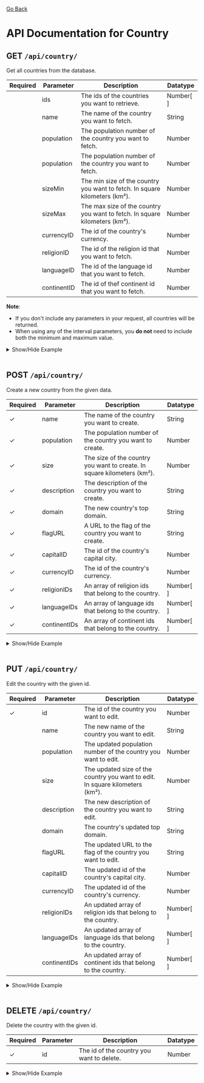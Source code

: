 [Go Back](./README.md)

# API Documentation for Country

## GET `/api/country/`

Get all countries from the database.

| Required | Parameter   | Description                                                                | Datatype  |
| -------- | ----------- | -------------------------------------------------------------------------- | --------- |
|          | ids         | The ids of the countries you want to retrieve.                             | Number[ ] |
|          | name        | The name of the country you want to fetch.                                 | String    |
|          | population  | The population number of the country you want to fetch.                    | Number    |
|          | population  | The population number of the country you want to fetch.                    | Number    |
|          | sizeMin     | The min size of the country you want to fetch. In square kilometers (km²). | Number    |
|          | sizeMax     | The max size of the country you want to fetch. In square kilometers (km²). | Number    |
|          | currencyID  | The id of the country's currency.                                          | Number    |
|          | religionID  | The id of the religion id that you want to fetch.                          | Number    |
|          | languageID  | The id of the language id that you want to fetch.                          | Number    |
|          | continentID | The id of thef continent id that you want to fetch.                        | Number    |

**Note**:

-   If you don't include any parameters in your request, all countries will be returned.
-   When using any of the interval parameters, you **do not** need to include both the minimum and maximum value.

<details>
<summary>Show/Hide Example</summary>

Send a GET request to `/api/country/`:

Response:

```json
{
	"success": true,
	"error": "",
	"data": [
		{
			"countryID": 3,
			"countryName": "United States of America",
			"countryPopulation": 320000000,
			"countrySize": 9833520,
			"countryDescription": "The United States of America (USA; an alternate spelling...",
			"countryDomain": "us",
			"countryFlagURL": "https://countryflagsapi.com/svg/us",
			"createdAt": "1970-01-01T00:00:00.000Z",
			"updatedAt": "1970-01-01T00:00:00.000Z",
			"countryCurrencyID": 3,
			"countryCapitalID": 3,
			"city": {
				"cityID": 3,
				"cityName": "New York",
				"cityPopulation": 80000000,
				"createdAt": "1970-01-01T00:00:00.000Z",
				"updatedAt": "1970-01-01T00:00:00.000Z"
			},
			"currency": {
				"currencyID": 3,
				"currencyName": "US dollar",
				"currencySymbol": "USD",
				"createdAt": "1970-01-01T00:00:00.000Z",
				"updatedAt": "1970-01-01T00:00:00.000Z"
			},
			"continents": [
				{
					"continentID": 4,
					"continentName": "North America",
					"continentPopulation": 502737585,
					"continentSize": 24709000,
					"createdAt": "1970-01-01T00:00:00.000Z",
					"updatedAt": "1970-01-01T00:00:00.000Z",
					"countryContinent": {
						"createdAt": "1970-01-01T00:00:00.000Z",
						"updatedAt": "1970-01-01T00:00:00.000Z",
						"countryCountryID": 3,
						"continentContinentID": 4
					}
				}
			],
			"religions": [
				{
					"religionID": 3,
					"religionName": "Christianity",
					"createdAt": "1970-01-01T00:00:00.000Z",
					"updatedAt": "1970-01-01T00:00:00.000Z",
					"countryReligion": {
						"createdAt": "1970-01-01T00:00:00.000Z",
						"updatedAt": "1970-01-01T00:00:00.000Z",
						"countryCountryID": 3,
						"religionReligionID": 3
					}
				}
			],
			"languages": [
				{
					"languageID": 3,
					"languageName": "English",
					"languageNativeSpeakers": 372900000,
					"languageTotalSpeakers": 1452000000,
					"createdAt": "1970-01-01T00:00:00.000Z",
					"updatedAt": "1970-01-01T00:00:00.000Z",
					"countryLanguage": {
						"createdAt": "1970-01-01T00:00:00.000Z",
						"updatedAt": "1970-01-01T00:00:00.000Z",
						"countryCountryID": 3,
						"languageLanguageID": 3
					}
				}
			]
		},
		{
			"countryID": 6,
			"countryName": "Sweden",
			"countryPopulation": 9557422,
			"countrySize": 449964,
			"countryDescription": "Sweden is a country in Northern Europe. It is the world's second-largest...",
			"countryDomain": "se",
			"countryFlagURL": "https://countryflagsapi.com/svg/se",
			"createdAt": "1970-01-01T00:00:00.000Z",
			"updatedAt": "1970-01-01T00:00:00.000Z",
			"countryCurrencyID": 6,
			"countryCapitalID": 6,
			"city": {
				"cityID": 6,
				"cityName": "Stockholm",
				"cityPopulation": 8000000,
				"createdAt": "1970-01-01T00:00:00.000Z",
				"updatedAt": "1970-01-01T00:00:00.000Z"
			},
			"currency": {
				"currencyID": 6,
				"currencyName": "Swedish Crown",
				"currencySymbol": "SEK",
				"createdAt": "1970-01-01T00:00:00.000Z",
				"updatedAt": "1970-01-01T00:00:00.000Z"
			},
			"continents": [
				{
					"continentID": 3,
					"continentName": "Europe",
					"continentPopulation": 748456328,
					"continentSize": 10180000,
					"createdAt": "1970-01-01T00:00:00.000Z",
					"updatedAt": "1970-01-01T00:00:00.000Z",
					"countryContinent": {
						"createdAt": "1970-01-01T00:00:00.000Z",
						"updatedAt": "1970-01-01T00:00:00.000Z",
						"countryCountryID": 6,
						"continentContinentID": 3
					}
				}
			],
			"religions": [
				{
					"religionID": 3,
					"religionName": "Christianity",
					"createdAt": "1970-01-01T00:00:00.000Z",
					"updatedAt": "1970-01-01T00:00:00.000Z",
					"countryReligion": {
						"createdAt": "1970-01-01T00:00:00.000Z",
						"updatedAt": "1970-01-01T00:00:00.000Z",
						"countryCountryID": 6,
						"religionReligionID": 3
					}
				}
			],
			"languages": [
				{
					"languageID": 6,
					"languageName": "Swedish",
					"languageNativeSpeakers": 9000000,
					"languageTotalSpeakers": 20000000,
					"createdAt": "1970-01-01T00:00:00.000Z",
					"updatedAt": "1970-01-01T00:00:00.000Z",
					"countryLanguage": {
						"createdAt": "1970-01-01T00:00:00.000Z",
						"updatedAt": "1970-01-01T00:00:00.000Z",
						"countryCountryID": 6,
						"languageLanguageID": 6
					}
				}
			]
		}
	]
}
```

Send a GET request to `/api/country/?religionID=4`:

Response:

```json
{
	"success": true,
	"error": "",
	"data": [
		{
			"countryID": 4,
			"countryName": "Indonesia",
			"countryPopulation": 263991379,
			"countrySize": 1904569,
			"countryDescription": "Indonesia is a country in Southeast Asia...",
			"countryDomain": "id",
			"countryFlagURL": "https://countryflagsapi.com/svg/id",
			"createdAt": "1970-01-01T00:00:00.000Z",
			"updatedAt": "1970-01-01T00:00:00.000Z",
			"countryCurrencyID": 4,
			"countryCapitalID": 4,
			"city": {
				"cityID": 4,
				"cityName": "Jakarta",
				"cityPopulation": 20000000,
				"createdAt": "1970-01-01T00:00:00.000Z",
				"updatedAt": "1970-01-01T00:00:00.000Z"
			},
			"currency": {
				"currencyID": 4,
				"currencyName": "Indonesian rupiah",
				"currencySymbol": "IDR",
				"createdAt": "1970-01-01T00:00:00.000Z",
				"updatedAt": "1970-01-01T00:00:00.000Z"
			},
			"continents": [
				{
					"continentID": 2,
					"continentName": "Asia",
					"continentPopulation": 4713681244,
					"continentSize": 44579000,
					"createdAt": "1970-01-01T00:00:00.000Z",
					"updatedAt": "1970-01-01T00:00:00.000Z",
					"countryContinent": {
						"createdAt": "1970-01-01T00:00:00.000Z",
						"updatedAt": "1970-01-01T00:00:00.000Z",
						"countryCountryID": 4,
						"continentContinentID": 2
					}
				}
			],
			"religions": [
				{
					"religionID": 4,
					"religionName": "Islam",
					"createdAt": "1970-01-01T00:00:00.000Z",
					"updatedAt": "1970-01-01T00:00:00.000Z",
					"countryReligion": {
						"createdAt": "1970-01-01T00:00:00.000Z",
						"updatedAt": "1970-01-01T00:00:00.000Z",
						"countryCountryID": 4,
						"religionReligionID": 4
					}
				}
			],
			"languages": [
				{
					"languageID": 4,
					"languageName": "Indonesian",
					"languageNativeSpeakers": 43600000,
					"languageTotalSpeakers": 199000000,
					"createdAt": "1970-01-01T00:00:00.000Z",
					"updatedAt": "1970-01-01T00:00:00.000Z",
					"countryLanguage": {
						"createdAt": "1970-01-01T00:00:00.000Z",
						"updatedAt": "1970-01-01T00:00:00.000Z",
						"countryCountryID": 4,
						"languageLanguageID": 4
					}
				}
			]
		},
		{
			"countryID": 5,
			"countryName": "Pakistan",
			"countryPopulation": 197015900,
			"countrySize": 88080,
			"countryDescription": "Pakistan is a country in South Asia...",
			"countryDomain": "pk",
			"countryFlagURL": "https://countryflagsapi.com/svg/pk",
			"createdAt": "1970-01-01T00:00:00.000Z",
			"updatedAt": "1970-01-01T00:00:00.000Z",
			"countryCurrencyID": 5,
			"countryCapitalID": 5,
			"city": {
				"cityID": 5,
				"cityName": "Islamabad",
				"cityPopulation": 12000000,
				"createdAt": "1970-01-01T00:00:00.000Z",
				"updatedAt": "1970-01-01T00:00:00.000Z"
			},
			"currency": {
				"currencyID": 5,
				"currencyName": "Pakistani rupee",
				"currencySymbol": "PKR",
				"createdAt": "1970-01-01T00:00:00.000Z",
				"updatedAt": "1970-01-01T00:00:00.000Z"
			},
			"continents": [
				{
					"continentID": 2,
					"continentName": "Asia",
					"continentPopulation": 4713681244,
					"continentSize": 44579000,
					"createdAt": "1970-01-01T00:00:00.000Z",
					"updatedAt": "1970-01-01T00:00:00.000Z",
					"countryContinent": {
						"createdAt": "1970-01-01T00:00:00.000Z",
						"updatedAt": "1970-01-01T00:00:00.000Z",
						"countryCountryID": 5,
						"continentContinentID": 2
					}
				}
			],
			"religions": [
				{
					"religionID": 4,
					"religionName": "Islam",
					"createdAt": "1970-01-01T00:00:00.000Z",
					"updatedAt": "1970-01-01T00:00:00.000Z",
					"countryReligion": {
						"createdAt": "1970-01-01T00:00:00.000Z",
						"updatedAt": "1970-01-01T00:00:00.000Z",
						"countryCountryID": 5,
						"religionReligionID": 4
					}
				}
			],
			"languages": [
				{
					"languageID": 5,
					"languageName": "Punjabi",
					"languageNativeSpeakers": 12000000,
					"languageTotalSpeakers": 32000000,
					"createdAt": "1970-01-01T00:00:00.000Z",
					"updatedAt": "1970-01-01T00:00:00.000Z",
					"countryLanguage": {
						"createdAt": "1970-01-01T00:00:00.000Z",
						"updatedAt": "1970-01-01T00:00:00.000Z",
						"countryCountryID": 5,
						"languageLanguageID": 5
					}
				}
			]
		}
	]
}
```

</details>
<br>

## POST `/api/country/`

Create a new country from the given data.

| Required | Parameter    | Description                                                             | Datatype  |
| -------- | ------------ | ----------------------------------------------------------------------- | --------- |
| ✓        | name         | The name of the country you want to create.                             | String    |
| ✓        | population   | The population number of the country you want to create.                | Number    |
| ✓        | size         | The size of the country you want to create. In square kilometers (km²). | Number    |
| ✓        | description  | The description of the country you want to create.                      | String    |
| ✓        | domain       | The new country's top domain.                                           | String    |
| ✓        | flagURL      | A URL to the flag of the country you want to create.                    | String    |
| ✓        | capitalID    | The id of the country's capital city.                                   | Number    |
| ✓        | currencyID   | The id of the country's currency.                                       | Number    |
| ✓        | religionIDs  | An array of religion ids that belong to the country.                    | Number[ ] |
| ✓        | languageIDs  | An array of language ids that belong to the country.                    | Number[ ] |
| ✓        | continentIDs | An array of continent ids that belong to the country.                   | Number[ ] |

<details>
<summary>Show/Hide Example</summary>

Send a POST request to `/api/country/` with the following body:

```json
{
	"name": "Sweden",
	"population": 10250000,
	"size": 450295,
	"description": "Sweden is a Scandinavian nation with thousands of coastal islands and inland lakes.",
	"domain": ".se",
	"flagURL": "https://domain.com/se.png",
	"capitalID": 1,
	"currencyID": 1,
	"religionIDs": [1, 2],
	"languageIDs": [1, 2],
	"continentIDs": [1, 2]
}
```

Response:

```json
{
	"success": true,
	"error": "",
	"data": {
		"countryID": 1,
		"countryName": "Sweden",
		"countryPopulation": 10250000,
		"countrySize": 450295,
		"countryDescription": "Sweden is a Scandinavian nation with thousands of coastal islands and inland lakes.",
		"countryDomain": ".se",
		"countryFlagURL": "https://domain.com/se.png",
		"countryCapitalID": 1,
		"countryCurrencyID": 1,
		"updatedAt": "1970-01-01T00:00:00.000Z",
		"createdAt": "1970-01-01T00:00:00.000Z"
	}
}
```

</details>
<br>

## PUT `/api/country/`

Edit the country with the given id.

| Required | Parameter    | Description                                                                   | Datatype  |
| -------- | ------------ | ----------------------------------------------------------------------------- | --------- |
| ✓        | id           | The id of the country you want to edit.                                       | Number    |
|          | name         | The new name of the country you want to edit.                                 | String    |
|          | population   | The updated population number of the country you want to edit.                | Number    |
|          | size         | The updated size of the country you want to edit. In square kilometers (km²). | Number    |
|          | description  | The new description of the country you want to edit.                          | String    |
|          | domain       | The country's updated top domain.                                             | String    |
|          | flagURL      | The updated URL to the flag of the country you want to edit.                  | String    |
|          | capitalID    | The updated id of the country's capital city.                                 | Number    |
|          | currencyID   | The updated id of the country's currency.                                     | Number    |
|          | religionIDs  | An updated array of religion ids that belong to the country.                  | Number[ ] |
|          | languageIDs  | An updated array of language ids that belong to the country.                  | Number[ ] |
|          | continentIDs | An updated array of continent ids that belong to the country.                 | Number[ ] |

<details>
<summary>Show/Hide Example</summary>

Send a PUT request to `/api/country/` with the following body:

```json
{
	"id": 1,
	"name": "Konungariket Sverige"
}
```

Response:

```json
{
	"success": true,
	"error": "",
	"data": {
		"countryID": 1,
		"countryName": "Konungariket Sverige",
		"countryPopulation": 10250000,
		"countrySize": 450295,
		"countryDescription": "Sweden is a Scandinavian nation with thousands of coastal islands and inland lakes.",
		"countryDomain": ".se",
		"countryFlagURL": "https://domain.com/se.png",
		"countryCapitalID": 1,
		"countryCurrencyID": 1,
		"updatedAt": "1970-01-01T00:00:00.000Z",
		"createdAt": "1970-01-01T00:00:00.000Z"
	}
}
```

</details>
<br>

## DELETE `/api/country/`

Delete the country with the given id.

| Required | Parameter | Description                               | Datatype |
| -------- | --------- | ----------------------------------------- | -------- |
| ✓        | id        | The id of the country you want to delete. | Number   |

<details>
<summary>Show/Hide Example</summary>

Send a DELETE request to `/api/country/` with the following body:

```json
{
	"id": 1
}
```

Response:

```json
{
	"success": true,
	"error": "",
	"data": 1
}
```

</details>
